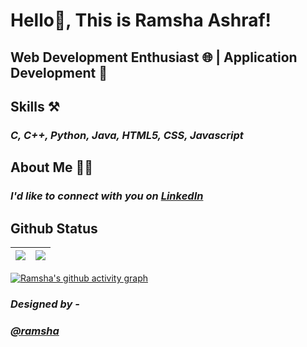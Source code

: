  # Hello👋, This is Ramsha Ashraf!
 ## **Web Development Enthusiast 🌐 | Application Development 📱**
 
 ## **Skills** ⚒️
### *C, C++, Python, Java, HTML5, CSS, Javascript*

  
##  **About Me** 🧑‍💻
### *I'd like to connect with you on [LinkedIn](https://www.linkedin.com/in/ramsha-ashraf-8a0668232)*



## Github Status

| <img src="https://github-readme-stats.vercel.app/api?username=ramshaashraf&&show_icons=true&count_private=true&theme=github_dark">|<img src="https://github-readme-streak-stats.herokuapp.com/?user=ramshaashraf&theme=blueberry_duo"/> |
| ------------| ------------- |


[![Ramsha's github activity graph](https://activity-graph.herokuapp.com/graph?username=ramshaashraf&theme=react-dark	)](https://github.com/ashutosh00710/github-readme-activity-graph)

###  *Designed by -*

### *[@ramsha](https://www.github.com/ramshaashraf)* 

 





